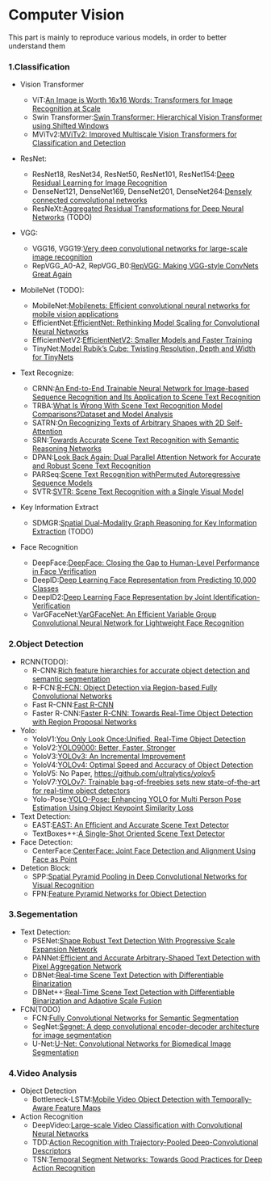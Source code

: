 # Computer Vision
This part is mainly to reproduce various models, in order to better understand them

### 1.Classification
- Vision Transformer
    - ViT:[An Image is Worth 16x16 Words: Transformers for Image Recognition at Scale](https://arxiv.org/abs/2010.11929)
    - Swin Transformer:[Swin Transformer: Hierarchical Vision Transformer using Shifted Windows](https://openaccess.thecvf.com/content/ICCV2021/papers/Liu_Swin_Transformer_Hierarchical_Vision_Transformer_Using_Shifted_Windows_ICCV_2021_paper.pdf) 
    - MViTv2:[MViTv2: Improved Multiscale Vision Transformers for Classification and Detection](https://arxiv.org/pdf/2112.01526.pdf)
- ResNet:
    - ResNet18, ResNet34, ResNet50, ResNet101, ResNet154:[Deep Residual Learning for Image Recognition](https://openaccess.thecvf.com/content_cvpr_2016/html/He_Deep_Residual_Learning_CVPR_2016_paper.html)
    - DenseNet121, DenseNet169, DenseNet201, DenseNet264:[Densely connected convolutional networks](https://arxiv.org/pdf/2101.03697.pdf) 
    - ResNeXt:[Aggregated Residual Transformations for Deep Neural Networks](https://openaccess.thecvf.com/content_cvpr_2017/html/Xie_Aggregated_Residual_Transformations_CVPR_2017_paper.html) (TODO)
- VGG:
    - VGG16, VGG19:[Very deep convolutional networks for large-scale image recognition](https://arxiv.org/abs/1409.1556)
    - RepVGG_A0-A2, RepVGG_B0:[RepVGG: Making VGG-style ConvNets Great Again](https://arxiv.org/pdf/2101.03697.pdf) 
- MobileNet (TODO):
    - MobileNet:[Mobilenets: Efficient convolutional neural networks for mobile vision applications](https://arxiv.org/abs/1704.04861)
    - EfficientNet:[EfficientNet: Rethinking Model Scaling for Convolutional Neural Networks](https://arxiv.org/abs/1905.11946)
    - EfficientNetV2:[EfficientNetV2: Smaller Models and Faster Training](https://arxiv.org/abs/2104.00298)
    - TinyNet:[Model Rubik’s Cube: Twisting Resolution, Depth and Width for TinyNets](https://arxiv.org/pdf/2010.14819.pdf)
    
- Text Recognize: 
    - CRNN:[An End-to-End Trainable Neural Network for Image-based Sequence Recognition and Its Application to Scene Text Recognition](https://arxiv.org/abs/1507.05717)
    - TRBA:[What Is Wrong With Scene Text Recognition Model Comparisons?Dataset and Model Analysis](https://arxiv.org/abs/1904.01906)
    - SATRN:[On Recognizing Texts of Arbitrary Shapes with 2D Self-Attention](https://www.notion.so/On-Recognizing-Texts-of-Arbitrary-Shapes-with-2D-Self-Attention-09e4a80c550a449384ded2895b4292df)
    - SRN:[Towards Accurate Scene Text Recognition with Semantic Reasoning Networks](https://openaccess.thecvf.com/content_CVPR_2020/papers/Yu_Towards_Accurate_Scene_Text_Recognition_With_Semantic_Reasoning_Networks_CVPR_2020_paper.pdf)
    - DPAN:[Look Back Again: Dual Parallel Attention Network for Accurate and Robust Scene Text Recognition](https://dl.acm.org/doi/pdf/10.1145/3460426.3463674)
    - PARSeq:[Scene Text Recognition withPermuted Autoregressive Sequence Models](https://arxiv.org/pdf/2207.06966.pdf)
    - SVTR:[SVTR: Scene Text Recognition with a Single Visual Model](https://arxiv.org/pdf/2205.00159.pdf)
    
- Key Information Extract
    - SDMGR:[Spatial Dual-Modality Graph Reasoning for Key Information Extraction](https://arxiv.org/abs/2103.14470) (TODO)

- Face Recognition
    - DeepFace:[DeepFace: Closing the Gap to Human-Level Performance in Face Verification](https://openaccess.thecvf.com/content_cvpr_2014/papers/Taigman_DeepFace_Closing_the_2014_CVPR_paper.pdf)
    - DeepID:[Deep Learning Face Representation from Predicting 10,000 Classes](https://openaccess.thecvf.com/content_cvpr_2014/papers/Sun_Deep_Learning_Face_2014_CVPR_paper.pdf)
    - DeepID2:[Deep Learning Face Representation by Joint Identification-Verification](https://proceedings.neurips.cc/paper/2014/hash/e5e63da79fcd2bebbd7cb8bf1c1d0274-Abstract.html)
    - VarGFaceNet:[VarGFaceNet: An Efficient Variable Group Convolutional Neural Network for Lightweight Face Recognition](https://arxiv.org/pdf/1910.04985v4.pdf)
    
### 2.Object Detection
- RCNN(TODO):
    - R-CNN:[Rich feature hierarchies for accurate object detection and semantic segmentation](https://openaccess.thecvf.com/content_cvpr_2014/papers/Girshick_Rich_Feature_Hierarchies_2014_CVPR_paper.pdf) 
    - R-FCN:[R-FCN: Object Detection via Region-based Fully Convolutional Networks](https://proceedings.neurips.cc/paper/2016/hash/577ef1154f3240ad5b9b413aa7346a1e-Abstract.html)
    - Fast R-CNN:[Fast R-CNN](https://openaccess.thecvf.com/content_iccv_2015/papers/Girshick_Fast_R-CNN_ICCV_2015_paper.pdf)
    - Faster R-CNN:[Faster R-CNN: Towards Real-Time Object Detection with Region Proposal Networks](https://proceedings.neurips.cc/paper/2015/hash/14bfa6bb14875e45bba028a21ed38046-Abstract.html)
- Yolo: 
    - YoloV1:[You Only Look Once:Unified, Real-Time Object Detection](http://arxiv.org/abs/1506.02640)
    - YoloV2:[YOLO9000: Better, Faster, Stronger](https://arxiv.org/pdf/1612.08242.pdf)
    - YoloV3:[YOLOv3: An Incremental Improvement](https://arxiv.org/pdf/1804.02767.pdf)
    - YoloV4:[YOLOv4: Optimal Speed and Accuracy of Object Detection](https://arxiv.org/abs/2004.10934)
    - YoloV5: No Paper, https://github.com/ultralytics/yolov5
    - YoloV7:[YOLOv7: Trainable bag-of-freebies sets new state-of-the-art for real-time object detectors](http://arxiv.org/abs/2207.02696)
    - Yolo-Pose:[YOLO-Pose: Enhancing YOLO for Multi Person Pose Estimation Using Object Keypoint Similarity Loss](https://arxiv.org/abs/2204.06806)
- Text Detection:
    - EAST:[EAST: An Efficient and Accurate Scene Text Detector](https://arxiv.org/pdf/1704.03155v2.pdf)
    - TextBoxes++:[A Single-Shot Oriented Scene Text Detector](https://arxiv.org/pdf/1801.02765.pdf) 
- Face Detection:
    - CenterFace:[CenterFace: Joint Face Detection and Alignment Using Face as Point](https://arxiv.org/abs/1911.03599)
- Detetion Block:
    - SPP:[Spatial Pyramid Pooling in Deep Convolutional Networks for Visual Recognition](https://ieeexplore.ieee.org/abstract/document/7005506)
    - FPN:[Feature Pyramid Networks for Object Detection](https://openaccess.thecvf.com/content_cvpr_2017/html/Lin_Feature_Pyramid_Networks_CVPR_2017_paper.html)
### 3.Segementation
- Text Detection:
    - PSENet:[Shape Robust Text Detection With Progressive Scale Expansion Network](https://openaccess.thecvf.com/content_CVPR_2019/html/Wang_Shape_Robust_Text_Detection_With_Progressive_Scale_Expansion_Network_CVPR_2019_paper.html)
    - PANNet:[Efficient and Accurate Arbitrary-Shaped Text Detection with Pixel Aggregation Network](https://arxiv.org/pdf/1908.05900.pdf)
    - DBNet:[Real-time Scene Text Detection with Differentiable Binarization](https://arxiv.org/pdf/1911.08947.pdf)
    - DBNet++:[Real-Time Scene Text Detection with Differentiable Binarization and Adaptive Scale Fusion](https://arxiv.org/pdf/2202.10304.pdf)
- FCN(TODO)
    - FCN:[Fully Convolutional Networks for Semantic Segmentation](https://openaccess.thecvf.com/content_cvpr_2015/html/Long_Fully_Convolutional_Networks_2015_CVPR_paper.html)
    - SegNet:[Segnet: A deep convolutional encoder-decoder architecture for image segmentation](https://ieeexplore.ieee.org/abstract/document/7803544)
    - U-Net:[U-Net: Convolutional Networks for Biomedical Image Segmentation](https://link.springer.com/content/pdf/10.1007/978-3-319-24574-4_28.pdf)

### 4.Video Analysis
- Object Detection
    - Bottleneck-LSTM:[Mobile Video Object Detection with Temporally-Aware Feature Maps](https://openaccess.thecvf.com/content_cvpr_2018/papers/Liu_Mobile_Video_Object_CVPR_2018_paper.pdf)
- Action Recognition
    - DeepVideo:[Large-scale Video Classification with Convolutional Neural Networks](https://www.cv-foundation.org/openaccess/content_cvpr_2014/papers/Karpathy_Large-scale_Video_Classification_2014_CVPR_paper.pdf)
    - TDD:[Action Recognition with Trajectory-Pooled Deep-Convolutional Descriptors](https://www.cv-foundation.org/openaccess/content_cvpr_2015/papers/Wang_Action_Recognition_With_2015_CVPR_paper.pdf)
    - TSN:[Temporal Segment Networks: Towards Good Practices for Deep Action Recognition](https://link.springer.com/content/pdf/10.1007/978-3-319-46484-8_2.pdf?pdf=inline%20link)